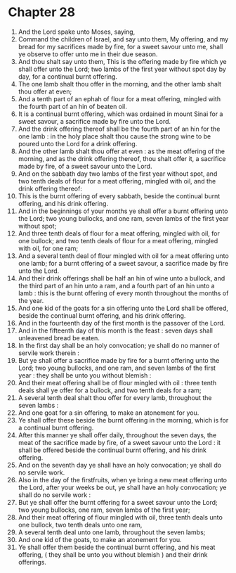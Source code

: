 # Chapter 28

1. And the Lord spake unto Moses, saying,
2. Command the children of Israel, and say unto them, My offering, and my bread for my sacrifices made by fire, for a sweet savour unto me, shall ye observe to offer unto me in their due season.
3. And thou shalt say unto them, This is the offering made by fire which ye shall offer unto the Lord; two lambs of the first year without spot day by day, for a continual burnt offering.
4. The one lamb shalt thou offer in the morning, and the other lamb shalt thou offer at even;
5. And a tenth part of an ephah of flour for a meat offering, mingled with the fourth part of an hin of beaten oil.
6. It is a continual burnt offering, which was ordained in mount Sinai for a sweet savour, a sacrifice made by fire unto the Lord.
7. And the drink offering thereof shall be the fourth part of an hin for the one lamb : in the holy place shalt thou cause the strong wine to be poured unto the Lord for a drink offering.
8. And the other lamb shalt thou offer at even : as the meat offering of the morning, and as the drink offering thereof, thou shalt offer it, a sacrifice made by fire, of a sweet savour unto the Lord.
9. And on the sabbath day two lambs of the first year without spot, and two tenth deals of flour for a meat offering, mingled with oil, and the drink offering thereof:
10. This is the burnt offering of every sabbath, beside the continual burnt offering, and his drink offering.
11. And in the beginnings of your months ye shall offer a burnt offering unto the Lord; two young bullocks, and one ram, seven lambs of the first year without spot;
12. And three tenth deals of flour for a meat offering, mingled with oil, for one bullock; and two tenth deals of flour for a meat offering, mingled with oil, for one ram;
13. And a several tenth deal of flour mingled with oil for a meat offering unto one lamb; for a burnt offering of a sweet savour, a sacrifice made by fire unto the Lord.
14. And their drink offerings shall be half an hin of wine unto a bullock, and the third part of an hin unto a ram, and a fourth part of an hin unto a lamb : this is the burnt offering of every month throughout the months of the year.
15. And one kid of the goats for a sin offering unto the Lord shall be offered, beside the continual burnt offering, and his drink offering.
16. And in the fourteenth day of the first month is the passover of the Lord.
17. And in the fifteenth day of this month is the feast : seven days shall unleavened bread be eaten.
18. In the first day shall be an holy convocation; ye shall do no manner of servile work therein :
19. But ye shall offer a sacrifice made by fire for a burnt offering unto the Lord; two young bullocks, and one ram, and seven lambs of the first year : they shall be unto you without blemish :
20. And their meat offering shall be of flour mingled with oil : three tenth deals shall ye offer for a bullock, and two tenth deals for a ram;
21. A several tenth deal shalt thou offer for every lamb, throughout the seven lambs :
22. And one goat for a sin offering, to make an atonement for you.
23. Ye shall offer these beside the burnt offering in the morning, which is for a continual burnt offering.
24. After this manner ye shall offer daily, throughout the seven days, the meat of the sacrifice made by fire, of a sweet savour unto the Lord : it shall be offered beside the continual burnt offering, and his drink offering.
25. And on the seventh day ye shall have an holy convocation; ye shall do no servile work.
26. Also in the day of the firstfruits, when ye bring a new meat offering unto the Lord, after your weeks be out, ye shall have an holy convocation; ye shall do no servile work :
27. But ye shall offer the burnt offering for a sweet savour unto the Lord; two young bullocks, one ram, seven lambs of the first year;
28. And their meat offering of flour mingled with oil, three tenth deals unto one bullock, two tenth deals unto one ram,
29. A several tenth deal unto one lamb, throughout the seven lambs;
30. And one kid of the goats, to make an atonement for you.
31. Ye shall offer them beside the continual burnt offering, and his meat offering, ( they shall be unto you without blemish ) and their drink offerings.

